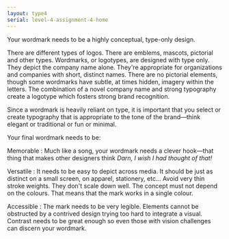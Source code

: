 ```yaml
---
layout: type4
serial: level-4-assignment-4-home
---
```

Your wordmark needs to be a highly conceptual, type-only design.

There are different types of logos. There are emblems, mascots, pictorial and other types. Wordmarks, or logotypes, are designed with type only. They depict the company name alone. They're appropriate for organizations and companies with short, distinct names. There are no pictorial elements, though some wordmarks have subtle, at times hidden, imagery within the letters. The combination of a novel company name and strong typography create a logotype which fosters strong brand recognition.

Since a wordmark is heavily reliant on type, it is important that you select or create typography that is appropriate to the tone of the brand—think elegant or traditional or fun or minimal.

Your final wordmark needs to be:

Memorable
: Much like a song, your wordmark needs a clever hook—that thing that makes other designers think *Darn, I wish I had thought of that!* 

Versatile
: It needs to be easy to depict across media. It should be just as distinct on a small screen, on apparel, stationery, etc… Avoid very thin stroke weights. They don't scale down well. The concept must not depend on the colours. That means that the mark works in a single colour.

Accessible
: The mark needs to be very legible. Elements cannot be obstructed by a contrived design trying too hard to integrate a visual. Contrast needs to be great enough so even those with vision challenges can discern your wordmark.